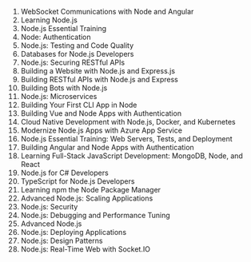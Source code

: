 1. WebSocket Communications with Node and Angular
1. Learning Node.js
1. Node.js Essential Training
1. Node: Authentication
1. Node.js: Testing and Code Quality
1. Databases for Node.js Developers
1. Node.js: Securing RESTful APIs
1. Building a Website with Node.js and Express.js
1. Building RESTful APIs with Node.js and Express
1. Building Bots with Node.js
1. Node.js: Microservices
1. Building Your First CLI App in Node
1. Building Vue and Node Apps with Authentication
1. Cloud Native Development with Node.js, Docker, and Kubernetes
1. Modernize Node.js Apps with Azure App Service
1. Node.js Essential Training: Web Servers, Tests, and Deployment
1. Building Angular and Node Apps with Authentication
1. Learning Full-Stack JavaScript Development: MongoDB, Node, and React
1. Node.js for C# Developers
1. TypeScript for Node.js Developers
1. Learning npm the Node Package Manager
1. Advanced Node.js: Scaling Applications
1. Node.js: Security
1. Node.js: Debugging and Performance Tuning
1. Advanced Node.js
1. Node.js: Deploying Applications
1. Node.js: Design Patterns
1. Node.js: Real-Time Web with Socket.IO